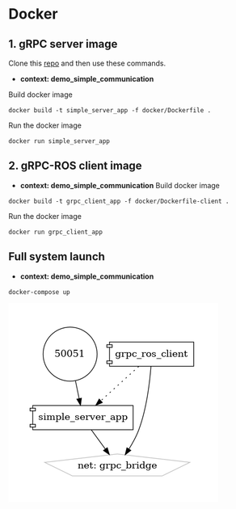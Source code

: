 # Docker 

## 1. gRPC server image

Clone this [repo](https://github.com/ipa-rar/gRPC-servers/tree/main/demo_simple_communication) and then use these commands.
- **context: demo_simple_communication**

Build docker image
```
docker build -t simple_server_app -f docker/Dockerfile .
```
Run the docker image
```
docker run simple_server_app
```

## 2. gRPC-ROS client image
- **context: demo_simple_communication**
Build docker image
```
docker build -t grpc_client_app -f docker/Dockerfile-client .
```

Run the docker image
```
docker run grpc_client_app
```

## Full system launch
- **context: demo_simple_communication**
```
docker-compose up
```
![](../docs/img/docker-compose.png)
